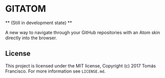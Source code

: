 # GITATOM
** (Still in development state) **

A new way to navigate through your GitHub repositories with an Atom skin directly into the browser.

## License

This project is licensed under the MIT license, Copyright (c) 2017 Tomás Francisco. For more information see `LICENSE.md`.
